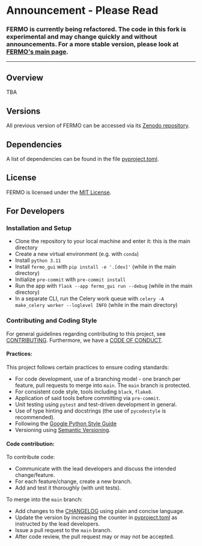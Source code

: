 Announcement - Please Read
============
### FERMO is currently being refactored. The code in this fork is experimental and may change quickly and without announcements. For a more stable version, please look at [FERMO's main page](https://github.com/mmzdouc/fermo).

---

## Overview

TBA

## Versions

All previous version of FERMO can be accessed via its [Zenodo repository](https://zenodo.org/doi/10.5281/zenodo.7565700).

## Dependencies

A list of dependencies can be found in the file [pyproject.toml](pyproject.toml).

## License

FERMO is licensed under the [MIT License](LICENSE.md).

## For Developers

### Installation and Setup

- Clone the repository to your local machine and enter it: this is the main directory
- Create a new virtual environment (e.g. with `conda`)
- Install `python 3.11`
- Install `fermo_gui` with `pip install -e '.[dev]'` (while in the main directory)
- Initialize `pre-commit` with `pre-commit install`
- Run the app with `flask --app fermo_gui run --debug` (while in the main directory)
- In a separate CLI, run the Celery work queue with `celery -A make_celery worker --loglevel INFO` (while in the main directory)

### Contributing and Coding Style

For general guidelines regarding contributing to this project, see [CONTRIBUTING](CONTRIBUTING.md).
Furthermore, we have a [CODE OF CONDUCT](CODE_OF_CONDUCT.md).

#### Practices:

This project follows certain practices to ensure coding standards:
- For code development, use of a branching model - one branch per feature, pull
  requests to merge into `main`. The `main` branch is protected.
- For consistent code style, tools including `black`, `flake8`.
- Application of said tools before committing via `pre-commit`.
- Unit testing using `pytest` and test-driven development in general.
- Use of type hinting and docstrings (the use of `pycodestyle` is recommended).
- Following the [Google Python Style Guide](https://google.github.io/styleguide/pyguide.html)
- Versioning using [Semantic Versioning](http://semver.org/).

#### Code contribution:

To contribute code:
- Communicate with the lead developers and discuss the intended change/feature.
- For each feature/change, create a new branch.
- Add and test it thoroughly (with unit tests).

To merge into the `main` branch:
- Add changes to the [CHANGELOG](CHANGELOG.md) using plain and concise language.
- Update the version by increasing the counter in [pyproject.toml](pyproject.toml)
  as instructed by the lead developers.
- Issue a pull request to the `main` branch.
- After code review, the pull request may or may not be accepted.
